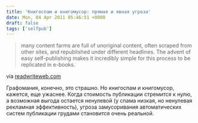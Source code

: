 ```yaml
---
title: 'Книгоспам и книгомусор: прямая и явная угроза'
date: Mon, 04 Apr 2011 05:46:51 +0000
draft: false
tags: ['selfpub']
---
```


> many content farms are full of unoriginal content, often scraped from other sites, and republished under different headlines. The advent of easy self-publishing makes it incredibly simple for this process to be replicated in e-books.

via [readwriteweb.com](http://www.readwriteweb.com/archives/e-books_the_new_frontier_for_content_farms.php)

Графомания, конечно, это страшно. Но книгоспам и книгомусор, кажется, еще ужаснее. Когда стоимость публикации стремится к нулю, а возможная выгода остается ненулевой (у спама низкая, но ненулевая рекламная эффективность), угроза замусоривания автоматических систем публикации грудами становится очень реальной.